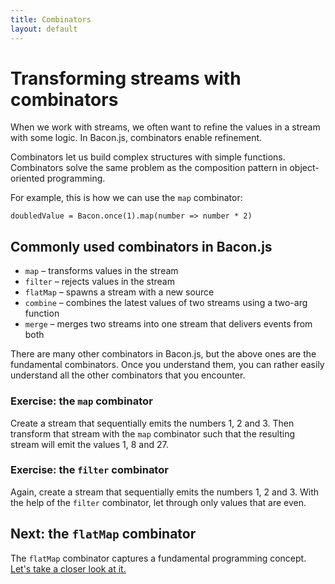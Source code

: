 ```yaml
---
title: Combinators
layout: default
---
```


# Transforming streams with combinators

When we work with streams, we often want to refine the values in a stream with
some logic. In Bacon.js, combinators enable refinement.

Combinators let us build complex structures with simple functions. Combinators
solve the same problem as the composition pattern in object-oriented
programming.

For example, this is how we can use the `map` combinator:

    doubledValue = Bacon.once(1).map(number => number * 2)

## Commonly used combinators in Bacon.js

* `map` – transforms values in the stream
* `filter` – rejects values in the stream
* `flatMap` – spawns a stream with a new source
* `combine` – combines the latest values of two streams using a two-arg function
* `merge` – merges two streams into one stream that delivers events from both

There are many other combinators in Bacon.js, but the above ones are the
fundamental combinators. Once you understand them, you can rather easily
understand all the other combinators that you encounter.

### Exercise: the `map` combinator

Create a stream that sequentially emits the numbers 1, 2 and 3. Then transform
that stream with the `map` combinator such that the resulting stream will emit
the values 1, 8 and 27.

### Exercise: the `filter` combinator

Again, create a stream that sequentially emits the numbers 1, 2 and 3. With the
help of the `filter` combinator, let through only values that are even.

## Next: the `flatMap` combinator

The `flatMap` combinator captures a fundamental programming concept. [Let's take
a closer look at it.](flatMap.html)
